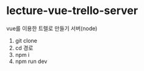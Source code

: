 # lecture-vue-trello-server
vue를 이용한 트렐로 만들기 서버(node)

1. git clone
2. cd 경로
3. npm i
4. npm run dev
